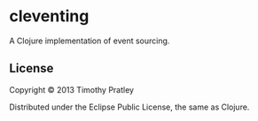 # cleventing

A Clojure implementation of event sourcing.


## License

Copyright © 2013 Timothy Pratley

Distributed under the Eclipse Public License, the same as Clojure.
